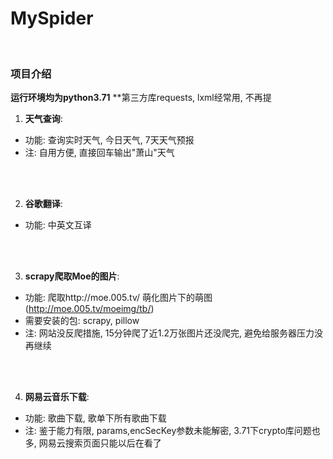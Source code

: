 # MySpider
</br>

### 项目介绍
**运行环境均为python3.71**
**第三方库requests, lxml经常用, 不再提
1. **天气查询**:
- 功能: 查询实时天气, 今日天气, 7天天气预报
- 注: 自用方便, 直接回车输出"萧山"天气

</br>

<br>

2. **谷歌翻译**:
- 功能: 中英文互译

</br>

<br>

3. **scrapy爬取Moe的图片**:
- 功能: 爬取http://moe.005.tv/ 萌化图片下的萌图(http://moe.005.tv/moeimg/tb/)
- 需要安装的包: scrapy, pillow
- 注: 网站没反爬措施, 15分钟爬了近1.2万张图片还没爬完, 避免给服务器压力没再继续

</br>

<br>

4. **网易云音乐下载**:
- 功能: 歌曲下载, 歌单下所有歌曲下载
- 注: 鉴于能力有限, params,encSecKey参数未能解密, 3.71下crypto库问题也多, 网易云搜索页面只能以后在看了

</br>
